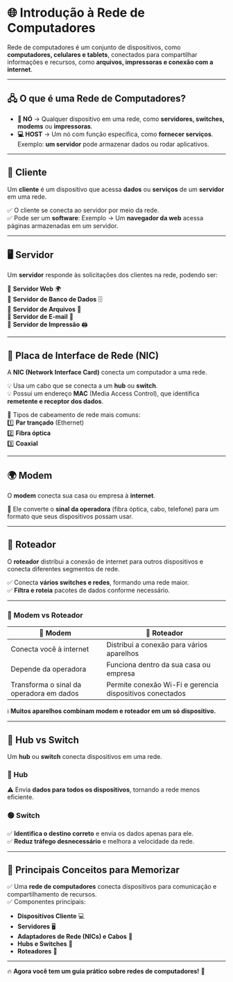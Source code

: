 # 🌐 Introdução à Rede de Computadores

Rede de computadores é um conjunto de dispositivos, como **computadores, celulares e tablets**, conectados para compartilhar informações e recursos, como **arquivos, impressoras e conexão com a internet**.

---

## 🖧 O que é uma Rede de Computadores?

- **🔗 NÓ** → Qualquer dispositivo em uma rede, como **servidores, switches, modems** ou **impressoras**.
- **💻 HOST** → Um nó com função específica, como **fornecer serviços**. Exemplo: **um servidor** pode armazenar dados ou rodar aplicativos.

---

## 👤 Cliente

Um **cliente** é um dispositivo que acessa **dados** ou **serviços** de um **servidor** em uma rede.

✅ O cliente se conecta ao servidor por meio da rede.  
✅ Pode ser um **software**: Exemplo → Um **navegador da web** acessa páginas armazenadas em um servidor.

---

## 🖥️ Servidor

Um **servidor** responde às solicitações dos clientes na rede, podendo ser:

🔹 **Servidor Web** 🌍  
🔹 **Servidor de Banco de Dados** 🗄️  
🔹 **Servidor de Arquivos** 📁  
🔹 **Servidor de E-mail** 📧  
🔹 **Servidor de Impressão** 🖨️

---

## 📡 Placa de Interface de Rede (NIC)

A **NIC (Network Interface Card)** conecta um computador a uma rede.

💡 Usa um cabo que se conecta a um **hub** ou **switch**.  
💡 Possui um endereço **MAC** (Media Access Control), que identifica **remetente e receptor dos dados**.

🔹 Tipos de cabeamento de rede mais comuns:  
1️⃣ **Par trançado** (Ethernet)  
2️⃣ **Fibra óptica**  
3️⃣ **Coaxial**

---

## 🌍 Modem

O **modem** conecta sua casa ou empresa à **internet**.

🔹 Ele converte o **sinal da operadora** (fibra óptica, cabo, telefone) para um formato que seus dispositivos possam usar.

---

## 📶 Roteador

O **roteador** distribui a conexão de internet para outros dispositivos e conecta diferentes segmentos de rede.

✅ Conecta **vários switches e redes**, formando uma rede maior.  
✅ **Filtra e roteia** pacotes de dados conforme necessário.

---

### 🔄 Modem vs Roteador

| 📡 Modem                                 | 📶 Roteador                                              |
| ---------------------------------------- | -------------------------------------------------------- |
| Conecta você à internet                  | Distribui a conexão para vários aparelhos                |
| Depende da operadora                     | Funciona dentro da sua casa ou empresa                   |
| Transforma o sinal da operadora em dados | Permite conexão Wi-Fi e gerencia dispositivos conectados |

ℹ️ **Muitos aparelhos combinam modem e roteador em um só dispositivo.**

---

## 🔌 Hub vs Switch

Um **hub** ou **switch** conecta dispositivos em uma rede.

### 🔵 Hub

⚠️ Envia **dados para todos os dispositivos**, tornando a rede menos eficiente.

### 🟢 Switch

✅ **Identifica o destino correto** e envia os dados apenas para ele.  
✅ **Reduz tráfego desnecessário** e melhora a velocidade da rede.

---

## 🧠 Principais Conceitos para Memorizar

✅ Uma **rede de computadores** conecta dispositivos para comunicação e compartilhamento de recursos.  
✅ Componentes principais:

- **Dispositivos Cliente** 💻
- **Servidores** 🖥️
- **Adaptadores de Rede (NICs) e Cabos** 🔌
- **Hubs e Switches** 🔄
- **Roteadores** 📡

---

🔥 **Agora você tem um guia prático sobre redes de computadores!** 🚀

